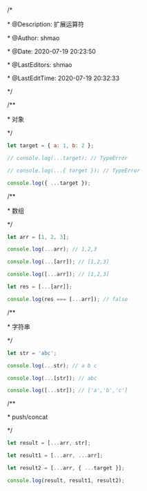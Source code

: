 <!--
 * @Description: null
 * @Author: shmao
 * @Date: 2020-07-19 20:33:22
 * @LastEditors: shmao
 * @LastEditTime: 2020-07-19 20:36:33
-->

/\*

\* @Description: 扩展运算符

\* @Author: shmao

\* @Date: 2020-07-19 20:23:50

\* @LastEditors: shmao

\* @LastEditTime: 2020-07-19 20:32:33

\*/

/\*\*

\* 对象

\*/

```javascript
let target = { a: 1, b: 2 };

// console.log(...target); // TypeError

// console.log(...{ target }); // TypeError

console.log({ ...target });
```

/\*\*

\* 数组

\*/

```javascript
let arr = [1, 2, 3];

console.log(...arr); // 1,2,3

console.log(...[arr]); // [1,2,3]

console.log([...arr]); // [1,2,3]

let res = [...[arr]];

console.log(res === [...arr]); // false
```

/\*\*

\* 字符串

\*/

```javascript
let str = 'abc';

console.log(...str); // a b c

console.log(...[str]); // abc

console.log([...str]); // ['a','b','c']
```

/\*\*

\* push/concat

\*/

```javascript
let result = [...arr, str];

let result1 = [...arr, ...arr];

let result2 = [...arr, { ...target }];

console.log(result, result1, result2);
```

